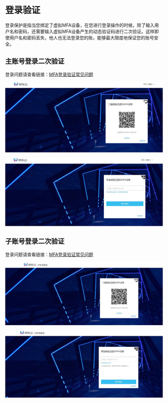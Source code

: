 # 登录验证

登录保护是指当您绑定了虚拟MFA设备，在您进行登录操作的时候，除了输入用户名和密码，还需要输入虚拟MFA设备产生的动态验证码进行二次验证。这样即使用户名和密码丢失，他人也无法登录您的账，能够最大限度地保证您的账号安全。

## 主账号登录二次验证

登录问题请查看链接：[MFA登录验证常见问题](https://docs.jdcloud.com/cn/iam/mfa-faqs)

![主账号登录MFA扫码验证页](../../../../image/IAM/Virtual-MFA-Device/主账号MFA扫码验证页.jpg)

![主账号MFA验证码页面](../../../../image/IAM/Virtual-MFA-Device/主账号MFA验证码页面.jpg)

## 子账号登录二次验证

登录问题请查看链接：[MFA登录验证常见问题](https://docs.jdcloud.com/cn/iam/mfa-faqs)

![子用户登录验证页](../../../../image/IAM/Virtual-MFA-Device/子账号登录验证页.jpg)

![子用户MFA验证码页面](../../../../image/IAM/Virtual-MFA-Device/子账号MFA验证码页面.jpg)
